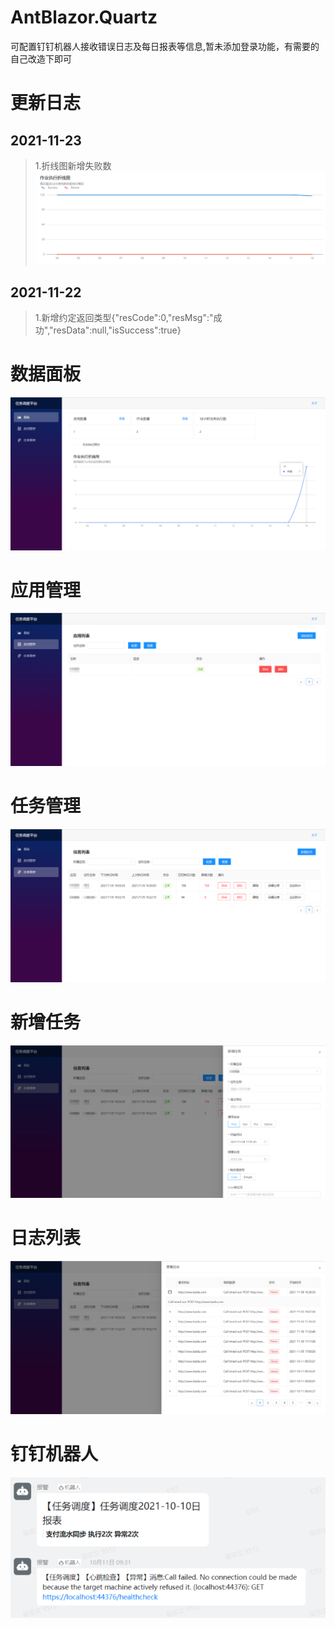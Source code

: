 # AntBlazor.Quartz
可配置钉钉机器人接收错误日志及每日报表等信息,暂未添加登录功能，有需要的自己改造下即可
# 更新日志
## 2021-11-23
>1.折线图新增失败数
![折线图新增失败数](https://github.com/wuzongwen/picturehost/blob/main/Blazor.Quartz/20211123171627.png)
## 2021-11-22
>1.新增约定返回类型{"resCode":0,"resMsg":"成功","resData":null,"isSuccess":true}
# 数据面板
![数据面板](https://github.com/wuzongwen/picturehost/blob/main/Blazor.Quartz/20211108164543.png)
# 应用管理
![应用管理](https://github.com/wuzongwen/picturehost/blob/main/Blazor.Quartz/20211108164350.png)
# 任务管理
![任务管理](https://github.com/wuzongwen/picturehost/blob/main/Blazor.Quartz/20211108164428.png)
# 新增任务
![新增任务](https://github.com/wuzongwen/picturehost/blob/main/Blazor.Quartz/20211108170156.png)
# 日志列表
![日志列表](https://github.com/wuzongwen/picturehost/blob/main/Blazor.Quartz/20211108165511.png)
# 钉钉机器人
![钉钉机器人](https://github.com/wuzongwen/picturehost/blob/main/Blazor.Quartz/20211108170354.png)
